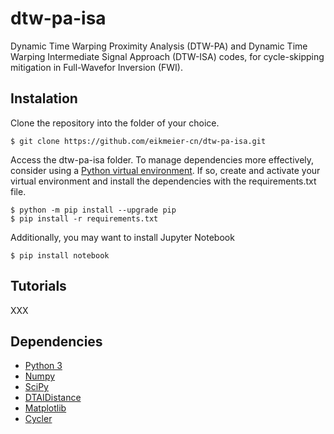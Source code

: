 # dtw-pa-isa
Dynamic Time Warping Proximity Analysis (DTW-PA) and Dynamic Time Warping Intermediate Signal Approach (DTW-ISA) codes, for cycle-skipping mitigation in Full-Wavefor Inversion (FWI).

## Instalation

Clone the repository into the folder of your choice.

    $ git clone https://github.com/eikmeier-cn/dtw-pa-isa.git

Access the dtw-pa-isa folder. To manage dependencies more effectively, consider using a [Python virtual environment](https://docs.python.org/3/library/venv.html). If so, create and activate your virtual environment and install the dependencies with the requirements.txt file.

    $ python -m pip install --upgrade pip
    $ pip install -r requirements.txt

Additionally, you may want to install Jupyter Notebook

    $ pip install notebook

## Tutorials

XXX

## Dependencies

- [Python 3](http://www.python.org)
- [Numpy](http://www.numpy.org)
- [SciPy](https://www.scipy.org)
- [DTAIDistance](https://github.com/wannesm/dtaidistance)
- [Matplotlib](https://matplotlib.org)
- [Cycler](https://matplotlib.org/cycler/)